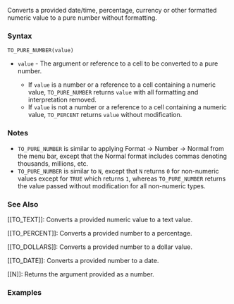 Converts a provided date/time, percentage, currency or other formatted numeric value to a pure number without formatting.
### Syntax

`TO_PURE_NUMBER(value)`

* `value` - The argument or reference to a cell to be converted to a pure number.

  + If `value` is a number or a reference to a cell containing a numeric value, `TO_PURE_NUMBER` returns `value` with all formatting and interpretation removed.
  + If `value` is not a number or a reference to a cell containing a numeric value, `TO_PERCENT` returns `value` without modification.

### Notes

* `TO_PURE_NUMBER` is similar to applying Format -> Number -> Normal from the menu bar, except that the Normal format includes commas denoting thousands, millions, etc.
* `TO_PURE_NUMBER` is similar to `N`, except that `N` returns `0` for non-numeric values except for `TRUE` which returns `1`, whereas `TO_PURE_NUMBER` returns the value passed without modification for all non-numeric types.

### See Also

[[TO_TEXT]]: Converts a provided numeric value to a text value.

[[TO_PERCENT]]: Converts a provided number to a percentage.

[[TO_DOLLARS]]: Converts a provided number to a dollar value.

[[TO_DATE]]: Converts a provided number to a date.

[[N]]: Returns the argument provided as a number.

### Examples